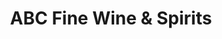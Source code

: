 ---
title: "ABC Fine Wine & Spirits"
url: /wildwood/abc-fine-wine-und-spirits/
shop: Spirituosen
---